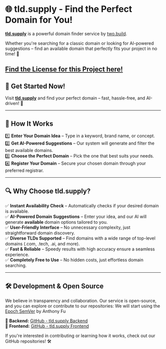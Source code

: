 # 🌐 tld.supply - Find the Perfect Domain for You!

**[tld.supply](https://tld.supply/)** is a powerful domain finder service by [two.build](https://two.build/).

Whether you're searching for a classic domain or looking for AI-powered suggestions – find an available domain that perfectly fits your project in no time! 🚀

[Find the License for this Project here!](https://github.com/twoagency/tld.supply/blob/main/LICENSE)
---

## 🚀 Get Started Now!
Visit **[tld.supply](https://tld.supply/)** and find your perfect domain – fast, hassle-free, and AI-driven! 🎯

---

## 📖 How It Works
1️⃣ **Enter Your Domain Idea** – Type in a keyword, brand name, or concept.  
2️⃣ **Get AI-Powered Suggestions** – Our system will generate and filter the best available domains.  
3️⃣ **Choose the Perfect Domain** – Pick the one that best suits your needs.  
4️⃣ **Register Your Domain** – Secure your chosen domain through your preferred registrar.  

---

## 🔍 Why Choose tld.supply?
✅ **Instant Availability Check** – Automatically checks if your desired domain is available.  
✅ **AI-Powered Domain Suggestions** – Enter your idea, and our AI will generate **available** domain options tailored to you.  
✅ **User-Friendly Interface** – No unnecessary complexity, just straightforward domain discovery.  
✅ **Diverse TLDs Supported** – Find domains with a wide range of top-level domains (.com, .tech, .ai, and more).  
✅ **Fast & Reliable** – Speedy results with high accuracy ensure a seamless experience.  
✅ **Completely Free to Use** – No hidden costs, just effortless domain searching.  

---

## 🛠️ Development & Open Source
We believe in transparency and collaboration. Our service is open-source, and you can explore or contribute to our repositories:
We will start using the [Epoch SemVer](https://antfu.me/posts/epoch-semver) by Anthony Fu

🔗 **Backend:** [GitHub - tld.supply Backend](https://github.com/twoagency/tld.supply/tree/backend)  
🔗 **Frontend:** [GitHub - tld.supply Frontend](https://github.com/twoagency/tld.supply/tree/frontend)  

If you're interested in contributing or learning how it works, check out our GitHub repositories! 🛠️
